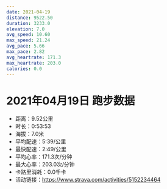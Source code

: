 ```yaml
---
date: 2021-04-19
distance: 9522.50
duration: 3233.0
elevation: 7.0
avg_speed: 10.60
max_speed: 21.24
avg_pace: 5.66
max_pace: 2.82
avg_heartrate: 171.3
max_heartrate: 203.0
calories: 0.0
---
```


# 2021年04月19日 跑步数据

- 距离：9.52公里
- 时长：0:53:53
- 海拔：7.0米
- 平均配速：5:39/公里
- 最快配速：2:49/公里
- 平均心率：171.3次/分钟
- 最大心率：203.0次/分钟
- 卡路里消耗：0.0千卡
- 活动链接：https://www.strava.com/activities/5152234464
